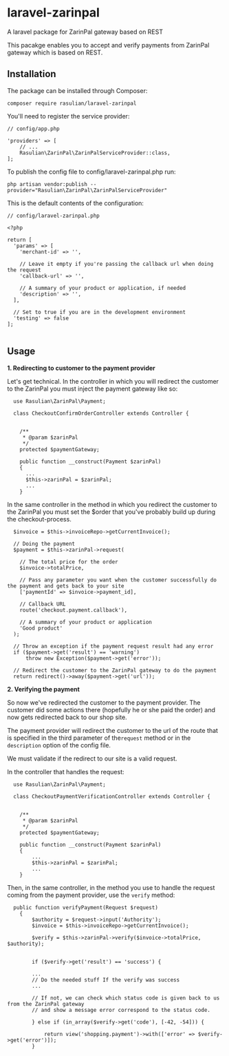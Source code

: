 # laravel-zarinpal
A laravel package for ZarinPal gateway based on REST

This pacakge enables you to accept and verify payments from ZarinPal gateway which is based on REST.

## Installation
The package can be installed through Composer:
```
composer require rasulian/laravel-zarinpal
```
  
You'll need to register the service provider:
```
// config/app.php

'providers' => [
    // ...
    Rasulian\ZarinPal\ZarinPalServiceProvider::class,
];
```

To publish the config file to config/laravel-zarinpal.php run:
```
php artisan vendor:publish --provider="Rasulian\ZarinPal\ZarinPalServiceProvider"
```

This is the default contents of the configuration:

```
// config/laravel-zarinpal.php

<?php

return [
  'params' => [
    'merchant-id' => '',

    // Leave it empty if you're passing the callback url when doing the request
    'callback-url' => '',

    // A summary of your product or application, if needed
    'description' => '',
  ],

  // Set to true if you are in the development environment
  'testing' => false
];


```

## Usage

**1. Redirecting to customer to the payment provider**

Let's get technical. In the controller in which you will redirect the customer to the ZarinPal you must inject the payment gateway like so:

```
  use Rasulian\ZarinPal\Payment;

  class CheckoutConfirmOrderController extends Controller {


    /**
     * @param $zarinPal
     */
    protected $paymentGateway;

    public function __construct(Payment $zarinPal)
    {
      ...
      $this->zarinPal = $zarinPal;
      ...
    }
```

In the same controller in the method in which you redirect the customer to the ZarinPal you must set the $order that you've probably build up during the checkout-process.

```
  $invoice = $this->invoiceRepo->getCurrentInvoice();

  // Doing the payment
  $payment = $this->zarinPal->request(
  
    // The total price for the order
    $invoice->totalPrice,

    // Pass any parameter you want when the customer successfully do the payment and gets back to your site
    ['paymentId' => $invoice->payment_id],

    // Callback URL
    route('checkout.payment.callback'),

    // A summary of your product or application
    'Good product'
  );

  // Throw an exception if the payment request result had any error
  if ($payment->get('result') == 'warning')
      throw new Exception($payment->get('error'));

  // Redirect the customer to the ZarinPal gateway to do the payment
  return redirect()->away($payment->get('url'));
```


**2. Verifying the payment**

So now we've redirected the customer to the payment provider. The customer did some actions there (hopefully he or she paid the order) and now gets redirected back to our shop site.

The payment provider will redirect the customer to the url of the route that is specified in the third parameter of the`request` method or in the `description` option of the config file.

We must validate if the redirect to our site is a valid request.

In the controller that handles the request:

```
  use Rasulian\ZarinPal\Payment;

  class CheckoutPaymentVerificationController extends Controller {


    /**
     * @param $zarinPal
     */
    protected $paymentGateway;

    public function __construct(Payment $zarinPal)
    {
        ...
        $this->zarinPal = $zarinPal;
        ...
    }
```

Then, in the same controller, in the method you use to handle the request coming from the payment provider, use the `verify` method:

```
  public function verifyPayment(Request $request)
    {
        $authority = $request->input('Authority');
        $invoice = $this->invoiceRepo->getCurrentInvoice();
    
        $verify = $this->zarinPal->verify($invoice->totalPrice, $authority);

        
        if ($verify->get('result') == 'success') {
        
        ...
        // Do the needed stuff If the verify was success
        ...
        
        // If not, we can check which status code is given back to us from the ZarinPal gateway
        // and show a message error correspond to the status code.
        
        } else if (in_array($verify->get('code'), [-42, -54])) {

            return view('shopping.payment')->with(['error' => $verify->get('error')]);
        }
```
